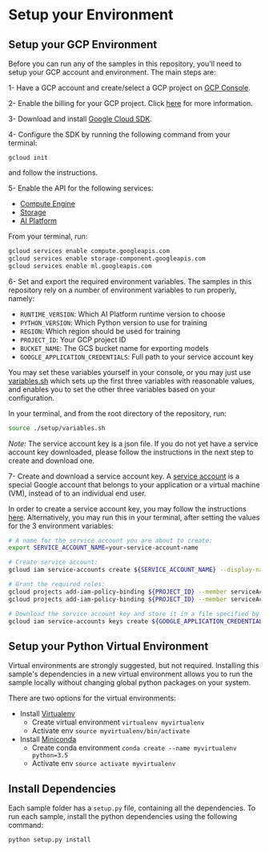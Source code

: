 # Setup your Environment

## Setup your GCP Environment

Before you can run any of the samples in this repository, you'll need to setup your GCP account and environment.
The main steps are:

1- Have a GCP account and create/select a GCP project on [GCP Console](https://console.cloud.google.com).

2- Enable the billing for your GCP project. Click [here](https://cloud.google.com/billing/docs/how-to/modify-project) for more information.

3- Download and install [Google Cloud SDK](https://cloud.google.com/sdk/docs/).

4- Configure the SDK by running the following command from your terminal:

```shell
gcloud init
```
   
and follow the instructions.
   
5- Enable the API for the following services:

  * [Compute Engine](https://pantheon.corp.google.com/compute)
  * [Storage](https://pantheon.corp.google.com/storage)
  * [AI Platform](https://pantheon.corp.google.com/mlengine)

From your terminal, run:

```bash
gcloud services enable compute.googleapis.com
gcloud services enable storage-component.googleapis.com
gcloud services enable ml.googleapis.com
```

6- Set and export the required environment variables. The samples in this repository rely on a 
number of environment variables to run properly, namely:
  * `RUNTIME_VERSION`: Which AI Platform runtime version to choose
  * `PYTHON_VERSION`: Which Python version to use for training
  * `REGION`: Which region should be used for training
  * `PROJECT_ID`: Your GCP project ID
  * `BUCKET_NAME`: The GCS bucket name for exporting models
  * `GOOGLE_APPLICATION_CREDENTIALS`: Full path to your service account key
  
You may set these variables yourself in your console, or you may just use [variables.sh](./variables.sh)
which sets up the first three variables with reasonable values, and enables you to
set the other three variables based on your configuration.

In your terminal, and from the root directory of the repository, run:

```bash
source ./setup/variables.sh
```

*Note:* The service account key is a json file. If you do not yet have a service account key downloaded,
please follow the instructions in the next step to create and download one.


7- Create and download a service account key.
A [service account](https://cloud.google.com/iam/docs/service-accounts) is a special Google account that belongs to your application or a virtual machine (VM), instead of to an individual end user.

In order to create a service account key, you may follow the instructions [here](https://cloud.google.com/iam/docs/creating-managing-service-account-keys#iam-service-account-keys-create-gcloud).
Alternatively, you may run this in your terminal, after setting the values for the 3 environment variables:


```bash
# A name for the service account you are about to create:
export SERVICE_ACCOUNT_NAME=your-service-account-name

# Create service account:
gcloud iam service-accounts create ${SERVICE_ACCOUNT_NAME} --display-name="Service Account for ai-platform-samples repo"

# Grant the required roles:
gcloud projects add-iam-policy-binding ${PROJECT_ID} --member serviceAccount:${SERVICE_ACCOUNT_NAME}@${PROJECT_ID}.iam.gserviceaccount.com --role roles/ml.developer
gcloud projects add-iam-policy-binding ${PROJECT_ID} --member serviceAccount:${SERVICE_ACCOUNT_NAME}@${PROJECT_ID}.iam.gserviceaccount.com --role roles/storage.objectAdmin

# Download the service account key and store it in a file specified by GOOGLE_APPLICATION_CREDENTIALS:
gcloud iam service-accounts keys create ${GOOGLE_APPLICATION_CREDENTIALS} --iam-account ${SERVICE_ACCOUNT_NAME}@${PROJECT_ID}.iam.gserviceaccount.com
```

## Setup your Python Virtual Environment

Virtual environments are strongly suggested, but not required. Installing this
sample's dependencies in a new virtual environment allows you to run the sample
locally without changing global python packages on your system.

There are two options for the virtual environments:

*   Install [Virtualenv](https://virtualenv.pypa.io/en/stable/) 
    *   Create virtual environment `virtualenv myvirtualenv`
    *   Activate env `source myvirtualenv/bin/activate`
*   Install [Miniconda](https://conda.io/miniconda.html)
    *   Create conda environment `conda create --name myvirtualenv python=3.5`
    *   Activate env `source activate myvirtualenv`
    

## Install Dependencies

Each sample folder has a `setup.py` file, containing all the dependencies.
To run each sample, install the python dependencies using the following command:
 
 ```bash
python setup.py install
 ```
 
